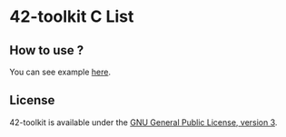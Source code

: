 42-toolkit	C List
==========


## How to use ?

You can see example [here](https://github.com/QuentinPerez/42-toolkit/tree/master/examples/libc/list).

## License

42-toolkit is available under the [GNU General Public License, version 3](LICENSE).
